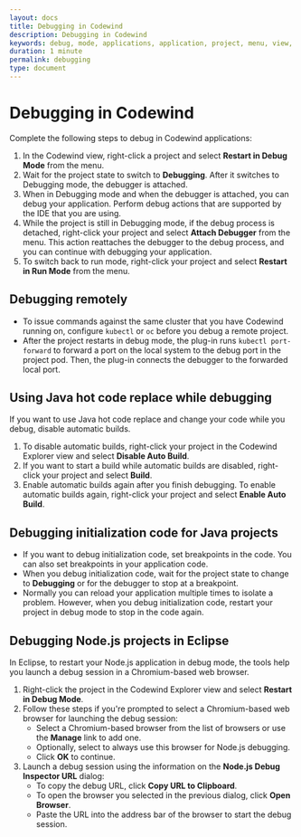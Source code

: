 ```yaml
---
layout: docs
title: Debugging in Codewind
description: Debugging in Codewind
keywords: debug, mode, applications, application, project, menu, view, attaching, attach, actions, action, run, restart in debug mode, attach debugger, debug process, debugging process
duration: 1 minute
permalink: debugging
type: document
---
```


# Debugging in Codewind

Complete the following steps to debug in Codewind applications:

1. In the Codewind view, right-click a project and select **Restart in Debug Mode** from the menu.
2. Wait for the project state to switch to **Debugging**. After it switches to Debugging mode, the debugger is attached.
3. When in Debugging mode and when the debugger is attached, you can debug your application. Perform debug actions that are supported by the IDE that you are using.
4. While the project is still in Debugging mode, if the debug process is detached, right-click your project and select **Attach Debugger** from the menu. This action reattaches the debugger to the debug process, and you can continue with debugging your application.
5. To switch back to run mode, right-click your project and select **Restart in Run Mode** from the menu.

## Debugging remotely
- To issue commands against the same cluster that you have Codewind running on, configure `kubectl` or `oc` before you debug a remote project.
- After the project restarts in debug mode, the plug-in runs `kubectl port-forward` to forward a port on the local system to the debug port in the project pod. Then, the plug-in connects the debugger to the forwarded local port.

## Using Java hot code replace while debugging
If you want to use Java hot code replace and change your code while you debug, disable automatic builds.
1. To disable automatic builds, right-click your project in the Codewind Explorer view and select **Disable Auto Build**.
2. If you want to start a build while automatic builds are disabled, right-click your project and select **Build**.
3. Enable automatic builds again after you finish debugging. To enable automatic builds again, right-click your project and select **Enable Auto Build**.

## Debugging initialization code for Java projects
- If you want to debug initialization code, set breakpoints in the code. You can also set breakpoints in your application code.
- When you debug initialization code, wait for the project state to change to **Debugging** or for the debugger to stop at a breakpoint.
- Normally you can reload your application multiple times to isolate a problem. However, when you debug initialization code, restart your project in debug mode to stop in the code again.

## Debugging Node.js projects in Eclipse
In Eclipse, to restart your Node.js application in debug mode, the tools help you launch a debug session in a Chromium-based web browser.
1. Right-click the project in the Codewind Explorer view and select **Restart in Debug Mode**.
2. Follow these steps if you're prompted to select a Chromium-based web browser for launching the debug session:
    - Select a Chromium-based browser from the list of browsers or use the **Manage** link to add one.
    - Optionally, select to always use this browser for Node.js debugging.
	- Click **OK** to continue.
3. Launch a debug session using the information on the **Node.js Debug Inspector URL** dialog:
    - To copy the debug URL, click **Copy URL to Clipboard**.
	- To open the browser you selected in the previous dialog, click **Open Browser**.
	- Paste the URL into the address bar of the browser to start the debug session.